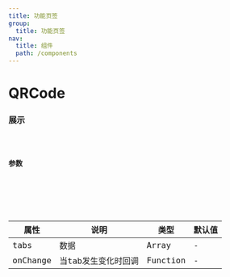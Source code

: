 ```yaml
---
title: 功能页签
group: 
  title: 功能页签
nav:
  title: 组件
  path: /components
---
```


# QRCode
### 展示

<code src="./demos/demo.tsx" />

### 参数

<API />

###

| 属性    | 说明                 | 类型   | 默认值 |
| ------- | -------------------- | ------ | ------ |
| tabs | 数据 | Array | - |
| onChange | 当tab发生变化时回调 | Function | - |
